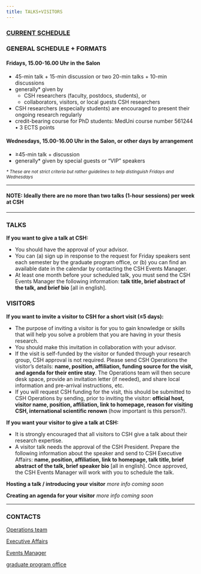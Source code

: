 ```yaml
---
title: TALKS+VISITORS
---
```


### [CURRENT SCHEDULE](https://www.csh.ac.at/calendar/category/event/)

### GENERAL SCHEDULE + FORMATS
#### Fridays, 15.00-16.00 Uhr in the Salon 
- 45-min talk + 15-min discussion  or  two 20-min talks + 10-min discussions
- generally\* given by
  - CSH researchers (faculty, postdocs, students), or 
  - collaborators, visitors, or local guests CSH researchers
- CSH researchers (especially students) are encouraged to present their ongoing research regularly
- credit-bearing course for PhD students: MedUni course number 561244 • 3 ECTS points

#### Wednesdays, 15.00-16.00 Uhr in the Salon, or other days by arrangement
- ≥45-min talk + discussion
- generally\* given by special guests or “VIP” speakers


<sub><i>* These are not strict criteria but rather guidelines to help distinguish Fridays and Wednesdays</i></sub>

---
#### NOTE: Ideally there are no more than two talks (1-hour sessions) per week at CSH
---
### TALKS
**If you want to give a talk at CSH:**
- You should have the approval of your advisor. 
- You can \(a\) sign up in response to the request for Friday speakers sent each semester by the graduate program office, or \(b\) you can find an available date in the calendar by contacting the CSH Events Manager.
- At least one month before your scheduled talk, you must send the CSH Events Manager the following information: **talk title, brief abstract of the talk, and brief bio** \[all in english\].

### VISITORS
**If you want to invite a visitor to CSH for a short visit \(≤5 days\):**
- The purpose of inviting a visitor is for you to gain knowledge or skills that will help you solve a problem that you are having in your thesis research.
- You should make this invitation in collaboration with your advisor.
- If the visit is self-funded by the visitor or funded through your research group, CSH approval is not required. Please send CSH Operations the visitor’s details: **name, position, affiliation, funding source for the visit, and agenda for their entire stay**. The Operations team will then secure desk space, provide an invitation letter \(if needed\), and share local information and pre-arrival instructions, etc.
- If you will request CSH funding for the visit, this should be submitted to CSH Operations by sending, prior to inviting the visitor: **official host, visitor name, position, affiliation, link to homepage, reason for visiting CSH, international scientific renown** \(how important is this person?\).

**If you want your visitor to give a talk at CSH:**
- It is strongly encouraged that all visitors to CSH give a talk about their research expertise.
- A visitor talk needs the approval of the CSH President. Prepare the following information about the speaker and send to CSH Executive Affairs: **name, position, affiliation, link to homepage, talk title, brief abstract of the talk, brief speaker bio**  \[all in english\]. Once approved, the CSH Events Manager will work with you to schedule the talk.

**Hosting a talk / introducing your visitor**
*more info coming soon*

**Creating an agenda for your visitor**
*more info coming soon*

---
### CONTACTS

[Operations team](mailto:operations@csh.ac.at)

[Executive Affairs](mailto:schwaiger@csh.ac.at)

[Events Manager](mailto:scholl@csh.ac.at)

[graduate program office](mailto:cowan@csh.ac.at)
